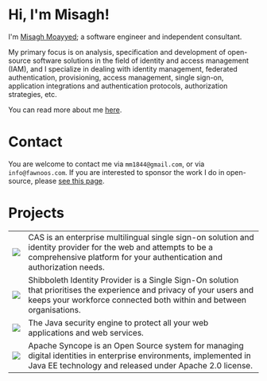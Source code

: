 # Hi, I'm Misagh!

I'm [Misagh Moayyed](https://fawnoos.com/misagh); a software engineer and independent consultant.

My primary focus is on analysis, specification and development of open-source software solutions in the field of identity and access management (IAM), and I specialize in dealing with identity management, federated authentication, provisioning, access management, single sign-on, application integrations and authentication protocols, authorization strategies, etc.

You can read more about me [here](https://fawnoos.com/misagh/).

# Contact

You are welcome to contact me via `mm1844@gmail.com`, or via `info@fawnoos.com`. If you are interested to sponsor the work I do in open-source, please [see this page](https://github.com/sponsors/mmoayyed).

# Projects

<table style="border: none">
	<tr>
		<td>
			<a href="https://github.com/apereo/cas">
			<img src="https://user-images.githubusercontent.com/1205228/162155356-79107867-7573-4a3a-a554-ea849677f6c4.png">
			</a>
		</td>
		<td>CAS is an enterprise multilingual single sign-on solution and identity provider for the web and attempts to be a comprehensive platform for your authentication and authorization needs.</td>
	</tr>
	<tr>
		<td>
			<a href="https://www.shibboleth.net">
			<img src="https://user-images.githubusercontent.com/1205228/162155901-f11df26f-43cd-479b-b1f7-2f5e05e54c78.png">
			</a>
		</td>
		<td>Shibboleth Identity Provider is a Single Sign-On solution that prioritises the experience and privacy of your users and keeps your workforce connected both within and between organisations.</td>
	</tr>		
	<tr>
		<td>
			<a href="https://pac4j.org">
			<img src="https://user-images.githubusercontent.com/1205228/162156165-3ba8acbd-d751-45a6-93f9-c0f24309f9b9.png">
			</a>
		</td>
		<td>The Java security engine to protect all your web applications and web services.</td>
	</tr>	
	<tr>
		<td>
			<a href="https://syncope.apache.org/">
			<img src="https://user-images.githubusercontent.com/1205228/162157750-524f8319-8e1a-4d43-9695-969ba75b7d66.png">
			</a>
		</td>
		<td>Apache Syncope is an Open Source system for managing digital identities in enterprise environments, implemented in Java EE technology and released under Apache 2.0 license.</td>
	</tr>		

</table>	

